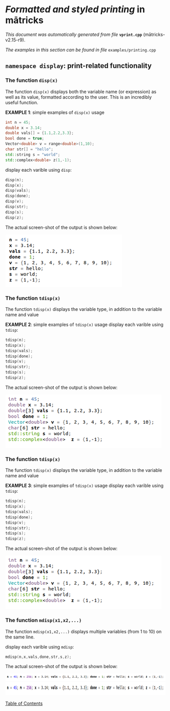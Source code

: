 
# *Formatted and styled printing* in mātricks
_This document was automatically generated from file_ **`vprint.cpp`** (mātricks-v2.15-r9).

_The examples in this section can be found in file_ `examples/printing.cpp`

## `namespace display`: print-related functionality
### The function `disp(x)`


The function `disp(x)` displays both the variable name (or expression) as well as its value, formatted according to the user.   This is an incredibly useful function.


**EXAMPLE 1**: simple examples of `disp(x)` usage


```C++
int n = 45;
double x = 3.14;
double vals[] = {1.1,2.2,3.3};
bool done = true;
Vector<double> v = range<double>(1,10);
char str[] = "hello";
std::string s = "world";
std::complex<double> z(1,-1);
```
display each varible using `disp`:


```C++
disp(n);
disp(x);
disp(vals);
disp(done);
disp(v);
disp(str);
disp(s);
disp(z);
```


The actual screen-shot of the output is shown below:


![disp example 1](disp_example1.png)
### The function `tdisp(x)`


The function `tdisp(x)` displays the variable type, in addition to the variable name and value


**EXAMPLE 2**: simple examples of `tdisp(x)` usage
display each varible using `tdisp`:


```C++
tdisp(n);
tdisp(x);
tdisp(vals);
tdisp(done);
tdisp(v);
tdisp(str);
tdisp(s);
tdisp(z);
```


The actual screen-shot of the output is shown below:


![disp example 2](disp_example2.png)
### The function `tdisp(x)`


The function `tdisp(x)` displays the variable type, in addition to the variable name and value


**EXAMPLE 3**: simple examples of `tdisp(x)` usage
display each varible using `tdisp`:


```C++
tdisp(n);
tdisp(x);
tdisp(vals);
tdisp(done);
tdisp(v);
tdisp(str);
tdisp(s);
tdisp(z);
```


The actual screen-shot of the output is shown below:


![disp example 2](disp_example2.png)
### The function `mdisp(x1,x2,...)`


The function `mdisp(x1,x2,...)` displays multiple variables (from 1 to 10) on the same line.


display each varible using `mdisp`:


```C++
mdisp(n,x,vals,done,str,s,z);
```


The actual screen-shot of the output is shown below:


![disp example 3](disp_example3.png)
<img src="disp_example3.png" width="834" height="41">

[Table of Contents](README.md)
